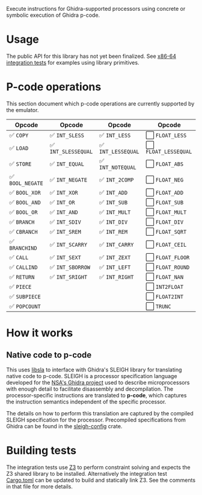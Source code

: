 Execute instructions for Ghidra-supported processors using concrete or symbolic execution of Ghidra p-code.

# Usage

The public API for this library has not yet been finalized. See [x86-64 integration tests](tests/x86_64_emulator.rs) for examples using library primitives.

# P-code operations

This section document which p-code operations are currently supported by the emulator.

| Opcode                             | Opcode                                | Opcode                             | Opcode                                 |
| ---------------------------------- | ------------------------------------- | -----------------------------------| -------------------------------------  |
| :white_check_mark: `COPY`        | :white_check_mark: `INT_SLESS`      | :white_check_mark: `INT_LESS`      | :white_large_square: `FLOAT_LESS`      |
| :white_check_mark: `LOAD`        | :white_check_mark: `INT_SLESSEQUAL` | :white_check_mark: `INT_LESSEQUAL` | :white_large_square: `FLOAT_LESSEQUAL` |
| :white_check_mark: `STORE`       | :white_check_mark: `INT_EQUAL`      | :white_check_mark: `INT_NOTEQUAL`  | :white_large_square: `FLOAT_ABS`       |
| :white_check_mark: `BOOL_NEGATE` | :white_check_mark: `INT_NEGATE`     | :white_check_mark: `INT_2COMP`     | :white_large_square: `FLOAT_NEG`       |
| :white_check_mark: `BOOL_XOR`    | :white_check_mark: `INT_XOR`        | :white_check_mark: `INT_ADD`       | :white_large_square: `FLOAT_ADD`       |
| :white_check_mark: `BOOL_AND`    | :white_check_mark: `INT_OR`         | :white_check_mark: `INT_SUB`       | :white_large_square: `FLOAT_SUB`       |
| :white_check_mark: `BOOL_OR`     | :white_check_mark: `INT_AND`        | :white_check_mark: `INT_MULT`      | :white_large_square: `FLOAT_MULT`      |
| :white_check_mark: `BRANCH`      | :white_check_mark: `INT_SDIV`       | :white_check_mark: `INT_DIV`       | :white_large_square: `FLOAT_DIV`       |
| :white_check_mark: `CBRANCH`     | :white_check_mark: `INT_SREM`       | :white_check_mark: `INT_REM`       | :white_large_square: `FLOAT_SQRT`      |
| :white_check_mark: `BRANCHIND`   | :white_check_mark: `INT_SCARRY`     | :white_check_mark: `INT_CARRY`     | :white_large_square: `FLOAT_CEIL`      |
| :white_check_mark: `CALL`        | :white_check_mark: `INT_SEXT`       | :white_check_mark: `INT_ZEXT`      | :white_large_square: `FLOAT_FLOOR`     |
| :white_check_mark: `CALLIND`     | :white_check_mark: `INT_SBORROW`    | :white_check_mark: `INT_LEFT`      | :white_large_square: `FLOAT_ROUND`     |
| :white_check_mark: `RETURN`      | :white_check_mark: `INT_SRIGHT`     | :white_check_mark: `INT_RIGHT`     | :white_large_square: `FLOAT_NAN`       |
| :white_check_mark: `PIECE`       |                                     |                                    | :white_large_square: `INT2FLOAT`       |
| :white_check_mark: `SUBPIECE`    |                                     |                                    | :white_large_square: `FLOAT2INT`       |
| :white_check_mark: `POPCOUNT`    |                                     |                                    | :white_large_square: `TRUNC`           |

# How it works

## Native code to p-code

This uses [libsla](https://crates.io/crates/libsla) to interface with Ghidra's SLEIGH library for translating native code to p-code. SLEIGH is a processor specification language developed for the [NSA's Ghidra project](https://github.com/NationalSecurityAgency/ghidra) used to describe microprocessors with enough detail to facilitate disassembly and decompilation. The processor-specific instructions are translated to **p-code**, which captures the instruction semantics independent of the specific processor.

The details on how to perform this translation are captured by the compiled SLEIGH specification for the processor. Precompiled specifications from Ghidra can be found in the [sleigh-config](https://crates.io/crates/sleigh-config) crate.

# Building tests

The integration tests use [Z3](https://github.com/Z3Prover/z3) to perform constraint solving and expects the Z3 shared library to be installed. Alternatively the integration test [Cargo.toml](./tests/Cargo.toml) can be updated to build and statically link Z3. See the comments in that file for more details.

